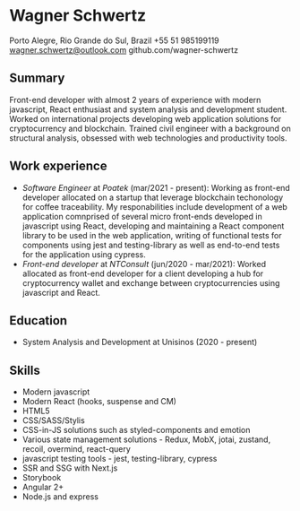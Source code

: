 # Wagner Schwertz
Porto Alegre, Rio Grande do Sul, Brazil
+55 51 985199119
wagner.schwertz@outlook.com
github.com/wagner-schwertz

## Summary
Front-end developer with almost 2 years of experience with modern javascript, React enthusiast and system analysis and development student. Worked on international projects developing web application solutions for cryptocurrency and blockchain.
Trained civil engineer with a background on structural analysis, obsessed with web technologies and productivity tools.

## Work experience
- *Software Engineer* at *Poatek* (mar/2021 - present): Working as front-end developer allocated on a startup that leverage blockchain techonology for coffee traceability. My responabilities include development of a web application comnprised of several micro front-ends developed in javascript using React, developing and maintaining a React component library to be used in the web application, writing of functional tests for components using jest and testing-library as well as end-to-end tests for the application using cypress.
- *Front-end developer* at *NTConsult* (jun/2020 - mar/2021): Worked allocated as front-end developer for a client developing a hub for cryptocurrency wallet and exchange between cryptocurrencies using javascript and React.

## Education
- System Analysis and Development at Unisinos (2020 - present)

## Skills
- Modern javascript
- Modern React (hooks, suspense and CM)
- HTML5
- CSS/SASS/Stylis
- CSS-in-JS solutions such as styled-components and emotion
- Various state management solutions - Redux, MobX, jotai, zustand, recoil, overmind, react-query
- javascript testing tools - jest, testing-library, cypress
- SSR and SSG with Next.js
- Storybook
- Angular 2+
- Node.js and express
